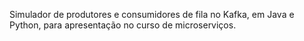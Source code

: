 Simulador de produtores e consumidores de fila no Kafka, em Java e Python, para apresentação no curso de microserviços. 
